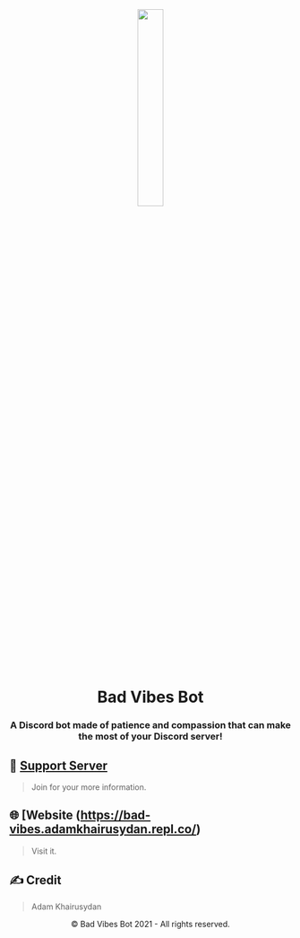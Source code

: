<div align="center"><img src="https://cdn.discordapp.com/attachments/784917578974756904/938445237502763079/New_BV_png.png?width=522&height=480" width="30%"></div>
<h1 align="center"><b>Bad Vibes Bot</b></h1>
<h3 align="center">A Discord bot made of patience and compassion that can make the most of your Discord server!</h3>

## 📝 [Support Server](https://discord.gg/wrTHfMqzaQ)

> Join for your more information.

## 🌐 [Website (https://bad-vibes.adamkhairusydan.repl.co/)

> Visit it.

## ✍️ Credit

> Adam Khairusydan

<p align="center">©️ Bad Vibes Bot 2021 - All rights reserved.</p>
